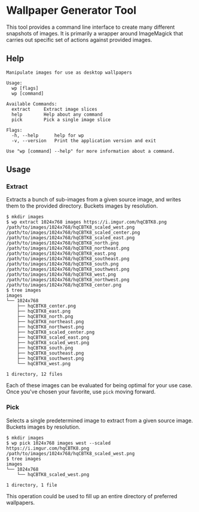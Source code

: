 # Wallpaper Generator Tool

This tool provides a command line interface to create many different snapshots of images.
It is primarily a wrapper around ImageMagick that carries out specific set of actions against provided images.

## Help

```
Manipulate images for use as desktop wallpapers

Usage:
  wp [flags]
  wp [command]

Available Commands:
  extract     Extract image slices
  help        Help about any command
  pick        Pick a single image slice

Flags:
  -h, --help      help for wp
  -v, --version   Print the application version and exit

Use "wp [command] --help" for more information about a command.
```

## Usage

### Extract

Extracts a bunch of sub-images from a given source image, and writes them to the provided directory.
Buckets images by resolution.

```
$ mkdir images
$ wp extract 1024x768 images https://i.imgur.com/hqCBTK8.png
/path/to/images/1024x768/hqCBTK8_scaled_west.png
/path/to/images/1024x768/hqCBTK8_scaled_center.png
/path/to/images/1024x768/hqCBTK8_scaled_east.png
/path/to/images/1024x768/hqCBTK8_north.png
/path/to/images/1024x768/hqCBTK8_northeast.png
/path/to/images/1024x768/hqCBTK8_east.png
/path/to/images/1024x768/hqCBTK8_southeast.png
/path/to/images/1024x768/hqCBTK8_south.png
/path/to/images/1024x768/hqCBTK8_southwest.png
/path/to/images/1024x768/hqCBTK8_west.png
/path/to/images/1024x768/hqCBTK8_northwest.png
/path/to/images/1024x768/hqCBTK8_center.png
$ tree images
images
└── 1024x768
    ├── hqCBTK8_center.png
    ├── hqCBTK8_east.png
    ├── hqCBTK8_north.png
    ├── hqCBTK8_northeast.png
    ├── hqCBTK8_northwest.png
    ├── hqCBTK8_scaled_center.png
    ├── hqCBTK8_scaled_east.png
    ├── hqCBTK8_scaled_west.png
    ├── hqCBTK8_south.png
    ├── hqCBTK8_southeast.png
    ├── hqCBTK8_southwest.png
    └── hqCBTK8_west.png

1 directory, 12 files
```

Each of these images can be evaluated for being optimal for your use case.
Once you've chosen your favorite, use `pick` moving forward.

### Pick

Selects a single predetermined image to extract from a given source image.
Buckets images by resolution.

```
$ mkdir images
$ wp pick 1024x768 images west --scaled https://i.imgur.com/hqCBTK8.png
/path/to/images/1024x768/hqCBTK8_scaled_west.png
$ tree images
images
└── 1024x768
    └── hqCBTK8_scaled_west.png

1 directory, 1 file
```

This operation could be used to fill up an entire directory of preferred wallpapers.
